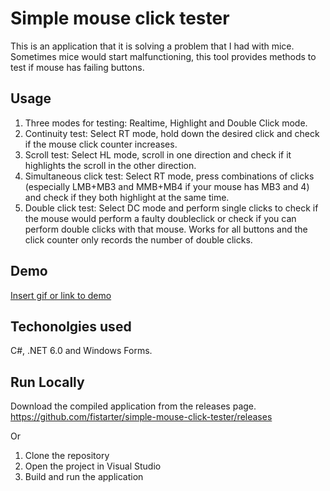 # Simple mouse click tester

This is an application that it is solving a problem that I had with mice. Sometimes mice would start malfunctioning, this tool provides methods to test if mouse has failing buttons.


## Usage

1. Three modes for testing: Realtime, Highlight and Double Click mode.
2. Continuity test: Select RT mode, hold down the desired click and check if the mouse click counter increases.
3. Scroll test: Select HL mode, scroll in one direction and check if it highlights the scroll in the other direction.
4. Simultaneous click test: Select RT mode, press combinations of clicks (especially LMB+MB3 and MMB+MB4 if your mouse has MB3 and 4) and check if they both highlight at the same time.
5. Double click test: Select DC mode and perform single clicks to check if the mouse would perform a faulty doubleclick or check if you can perform double clicks with that mouse. Works for all buttons and the click counter only records the number of double clicks.


## Demo

[Insert gif or link to demo](https://raw.githubusercontent.com/fistarter/simple-mouse-click-tester/master/clickdemo.gif)


## Techonolgies used

C#, .NET 6.0 and Windows Forms.


## Run Locally

Download the compiled application from the releases page.
https://github.com/fistarter/simple-mouse-click-tester/releases

Or
1. Clone the repository
2. Open the project in Visual Studio
3. Build and run the application
